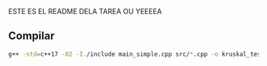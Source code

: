 ESTE ES EL README DELA TAREA OU YEEEEA

## Compilar
```bash
g++ -std=c++17 -O2 -I./include main_simple.cpp src/*.cpp -o kruskal_test
```